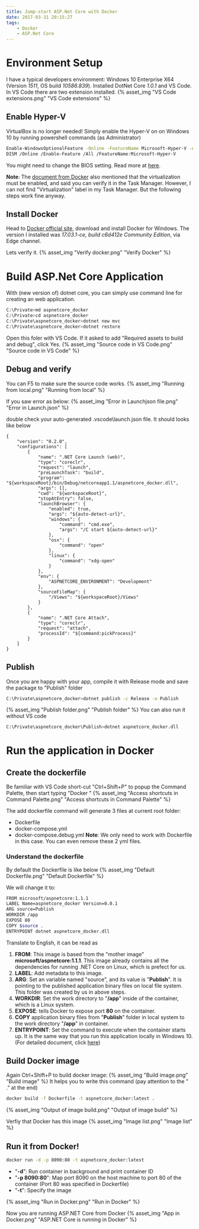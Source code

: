 ```yaml
---
title: Jump-start ASP.Net Core with Docker
date: 2017-03-31 20:15:27
tags:
	- Docker
	- ASP.Net Core
---
```

# Environment Setup #
I have a typical developers environment: Windows 10 Enterprise X64 (Version *1511*, OS build *10586.839*). Installed DotNet Core *1.0.1* and VS Code. In VS Code there are two extension installed. 
{% asset_img "VS Code extensions.png" "VS Code extensions" %}

## Enable Hyper-V ##
VirtualBox is no longer needed! Simply enable the Hyper-V on on Windows 10 by running powershell commands (as Administrator)
```bash
Enable-WindowsOptionalFeature -Online -FeatureName Microsoft-Hyper-V -All
DISM /Online /Enable-Feature /All /FeatureName:Microsoft-Hyper-V
```
You might need to change the BIOS setting. Read more at [here](https://docs.microsoft.com/en-us/virtualization/hyper-v-on-windows/quick-start/enable-hyper-v).

**Note**:
The [document from Docker](https://docs.docker.com/docker-for-windows/troubleshoot/#virtualization-must-be-enabled) also mentioned that the virtualization must be enabled, and said you can verify it in the Task Manager. However, I can not find "Virtualization" label in my Task Manager. But the following steps work fine anyway. 


## Install Docker ##
Head to [Docker official site](https://www.docker.com/), download and install Docker for Windows. The version I installed was *17.03.1-ce, build c6d412e Community Edition*, via Edge channel. 

Lets verify it.
{% asset_img "Verify docker.png" "Verify Docker" %}

<!-- more -->

# Build ASP.Net Core Application #
With (new version of) dotnet core, you can simply use command line for creating an web application. 
```bash
C:\Private>md aspnetcore_docker
C:\Private>cd aspnetcore_docker
C:\Private\aspnetcore_docker>dotnet new mvc
C:\Private\aspnetcore_docker>dotnet restore
```

Open this foler with VS Code. If it asked to add "Required assets to build and debug", click Yes.
{% asset_img "Source code in VS Code.png" "Source code in VS Code" %}


## Debug and verify ##
You can F5 to make sure the source code works.
{% asset_img "Running from local.png" "Running from local" %}

If you saw error as below:
{% asset_img "Error in Launchjson file.png" "Error in Launch.json" %}

double check your auto-generated .vscode\launch.json file. It should looks like below
```Csharp
{
    "version": "0.2.0",
    "configurations": [
        {
            "name": ".NET Core Launch (web)",
            "type": "coreclr",
            "request": "launch",
            "preLaunchTask": "build",
            "program": "${workspaceRoot}/bin/Debug/netcoreapp1.1/aspnetcore_docker.dll",
            "args": [],
            "cwd": "${workspaceRoot}",
            "stopAtEntry": false,
            "launchBrowser": {
                "enabled": true,
                "args": "${auto-detect-url}",
                "windows": {
                    "command": "cmd.exe",
                    "args": "/C start ${auto-detect-url}"
                },
                "osx": {
                    "command": "open"
                },
                "linux": {
                    "command": "xdg-open"
                }
            },
            "env": {
                "ASPNETCORE_ENVIRONMENT": "Development"
            },
            "sourceFileMap": {
                "/Views": "${workspaceRoot}/Views"
            }
        },
        {
            "name": ".NET Core Attach",
            "type": "coreclr",
            "request": "attach",
            "processId": "${command:pickProcess}"
        }
    ]
}
```

## Publish ##
Once you are happy with your app, compile it with Release mode and save the package to "Publish" folder
```bash
C:\Private\aspnetcore_docker>dotnet publish -c Release -o Publish
```
{% asset_img "Publish folder.png" "Publish folder" %}
You can also run it without VS code
```bash
C:\Private\aspnetcore_docker\Publish>dotnet aspnetcore_docker.dll
```

# Run the application in Docker #
## Create the dockerfile ##
Be familiar with VS Code short-cut "Ctrl+Shift+P" to popup the Command Palette, then start typing "Docker "
{% asset_img "Access shortcuts in Command Palette.png" "Access shortcuts in Command Palette" %}

The add dockerfile command will generate 3 files at current root folder:
- 	Dockerfile
- 	docker-compose.yml
- 	docker-compose.debug.yml
**Note**:
We only need to work with Dockerfile in this case. You can even remove these 2 yml files.

### Understand the dockerfile ###
By default the Dockerfile is like below
{% asset_img "Default Dockerfile.png" "Default Dockerfile" %}

We will change it to:
```bash
FROM microsoft/aspnetcore:1.1.1
LABEL Name=aspnetcore_docker Version=0.0.1 
ARG source=Publish
WORKDIR /app
EXPOSE 80
COPY $source .
ENTRYPOINT dotnet aspnetcore_docker.dll
```
Translate to English, it can be read as 
1. **FROM**: This image is based from the "mother image" **microsoft/aspnetcore:1.1.1**. This image already contains all the dependencies for running .NET Core on Linux, which is prefect for us. 
2. **LABEL**: Add metadata to this image.
3. **ARG**: Set an variable named "source", and its value is "**Publish**". It is pointing to the published application binary files on local file system. This folder was created by us in above steps.  
4. **WORKDIR**: Set the work directory to "**/app**" inside of the container, which is a Linux system. 
5. **EXPOSE**: tells Docker to expose port **80** on the container.
6. **COPY** application binary files from "**Publish**" folder in local system to the work directory "**/app**" in container. 
7. **ENTRYPOINT**: Set the command to execute when the container starts up. It is the same way that you run this application locally in Windows 10.
(For detailed document, click [here](https://docs.docker.com/engine/reference/builder/)) 

## Build Docker image ##
Again Ctrl+Shift+P to build docker image:
{% asset_img "Build image.png" "Build image" %}
It helps you to write this command (pay attention to the " ." at the end)
```bash
docker build -f Dockerfile -t aspnetcore_docker:latest .
```
{% asset_img "Output of image build.png" "Output of image build" %}

Verfiy that Docker has this image
{% asset_img "Image list.png" "Image list" %}

## Run it from Docker! ##
```bash
docker run -d -p 8090:80 -t aspnetcore_docker:latest
```
- "**-d**": Run container in background and print container ID
- "**-p 8090:80**": Map port 8090 on the host machine to port 80 of the container (Port 80 was specified in Dockerfile)
- "**-t**": Specify the image 

{% asset_img "Run in Docker.png" "Run in Docker" %}

Now you are running ASP.NET Core from Docker
{% asset_img "App in Docker.png" "ASP.NET Core is running in Docker" %}
